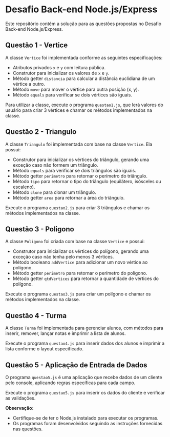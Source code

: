 # Desafio Back-end Node.js/Express

Este repositório contém a solução para as questões propostas no Desafio Back-end Node.js/Express.

## Questão 1 - Vertice

A classe `Vertice` foi implementada conforme as seguintes especificações:

- Atributos privados `x` e `y` com leitura pública.
- Construtor para inicializar os valores de `x` e `y`.
- Método getter `distancia` para calcular a distância euclidiana de um vértice a outro.
- Método `move` para mover o vértice para outra posição (x, y).
- Método `equals` para verificar se dois vértices são iguais.

Para utilizar a classe, execute o programa `questao1.js`, que lerá valores do usuário para criar 3 vértices e chamar os métodos implementados na classe.

## Questão 2 - Triangulo

A classe `Triangulo` foi implementada com base na classe `Vertice`. Ela possui:

- Construtor para inicializar os vértices do triângulo, gerando uma exceção caso não formem um triângulo.
- Método `equals` para verificar se dois triângulos são iguais.
- Método getter `perimetro` para retornar o perímetro do triângulo.
- Método `tipo` para retornar o tipo do triângulo (equilátero, isósceles ou escaleno).
- Método `clone` para clonar um triângulo.
- Método getter `area` para retornar a área do triângulo.

Execute o programa `questao2.js` para criar 3 triângulos e chamar os métodos implementados na classe.

## Questão 3 - Poligono

A classe `Poligono` foi criada com base na classe `Vertice` e possui:

- Construtor para inicializar os vértices do polígono, gerando uma exceção caso não tenha pelo menos 3 vértices.
- Método booleano `addVertice` para adicionar um novo vértice ao polígono.
- Método getter `perimetro` para retornar o perímetro do polígono.
- Método getter `qtdVertices` para retornar a quantidade de vértices do polígono.

Execute o programa `questao3.js` para criar um polígono e chamar os métodos implementados na classe.

## Questão 4 - Turma

A classe `Turma` foi implementada para gerenciar alunos, com métodos para inserir, remover, lançar notas e imprimir a lista de alunos.

Execute o programa `questao4.js` para inserir dados dos alunos e imprimir a lista conforme o layout especificado.

## Questão 5 - Aplicação de Entrada de Dados

O programa `questao5.js` é uma aplicação que recebe dados de um cliente pelo console, aplicando regras específicas para cada campo.

Execute o programa `questao5.js` para inserir os dados do cliente e verificar as validações.

**Observação:**

- Certifique-se de ter o Node.js instalado para executar os programas.
- Os programas foram desenvolvidos seguindo as instruções fornecidas nas questões.
